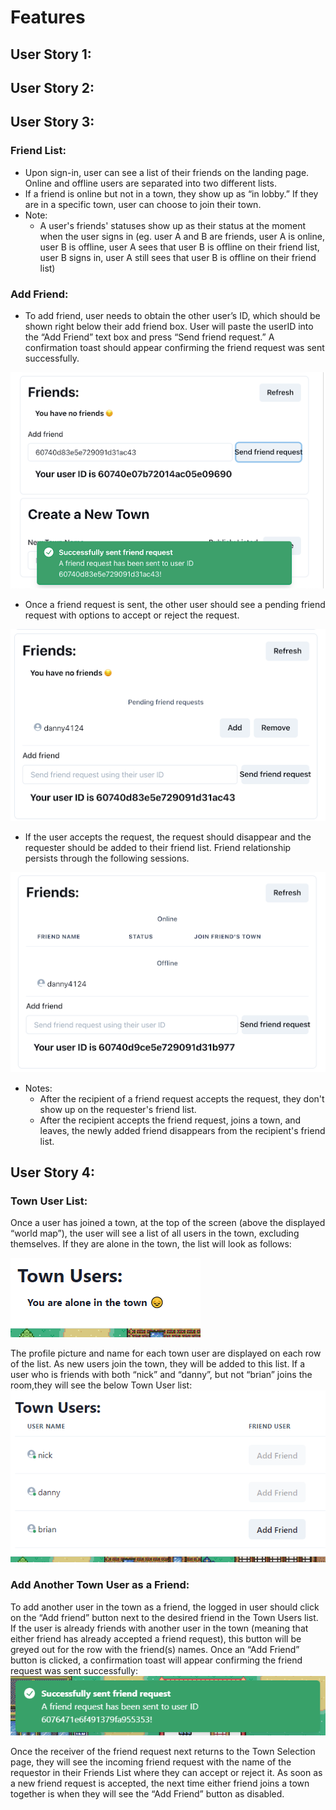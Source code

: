 # Features

## User Story 1:

## User Story 2:

## User Story 3:
### Friend List:
- Upon sign-in, user can see a list of their friends on the landing page. Online and offline users are separated into two different lists.
- If a friend is online but not in a town, they show up as “in lobby.” If they are in a specific town, user can choose to join their town.
- Note:
  - A user's friends' statuses show up as their status at the moment when the user signs in (eg. user A and B are friends, user A is online, user B is offline, user A sees that user B is offline on their friend list, user B signs in, user A still sees that user B is offline on their friend list)
### Add Friend:
- To add friend, user needs to obtain the other user’s ID, which should be shown right below their add friend box. User will paste the userID into the “Add Friend” text box and press “Send friend request.” A confirmation toast should appear confirming the friend request was sent successfully. 

![Add friend visual 3](docs/user-story-3/friend3.png)

- Once a friend request is sent, the other user should see a pending friend request with options to accept or reject the request. 

![Add friend visual 1](docs/user-story-3/friend1.png)

- If the user accepts the request, the request should disappear and the requester should be added to their friend list. Friend relationship persists through the following sessions. 

![Add friend visual 2](docs/user-story-3/friend2.png)

- Notes:
  - After the recipient of a friend request accepts the request, they don't show up on the requester's friend list. 
  - After the recipient accepts the friend request, joins a town, and leaves, the newly added friend disappears from the recipient's friend list. 
## User Story 4:
### Town User List:
Once a user has joined a town, at the top of the screen (above the displayed “world map”), the user will see a list of all users in the town, excluding themselves. If they are alone in the town, the list will look as follows:

![Empty Town Users List](docs/user-story-4/empty_town_users_list.png)

The profile picture and name for each town user are displayed on each row of the list. As new users join the town, they will be added to this list. If a user who is friends with both “nick” and “danny”, but not “brian” joins the room,they will see the below Town User list:
![Populated Town Users List](docs/user-story-4/populated_town_users_list.png)

### Add Another Town User as a Friend:
To add another user in the town as a friend, the logged in user should click on the “Add friend” button next to the desired friend in the Town Users list. If the user is already friends with another user in the town (meaning that either friend has already accepted a friend request), this button will be greyed out for the row with the friend(s) names. Once an “Add Friend” button is clicked, a confirmation toast will appear confirming the friend request was sent successfully:
![Friend Request Sent](docs/user-story-4/friend_added_msg.png)

Once the receiver of the friend request next returns to the Town Selection page, they will see the incoming friend request with the name of the requestor in their Friends List where they can accept or reject it. As soon as a new friend request is accepted, the next time either friend joins a town together is when they will see the “Add Friend” button as disabled. 

